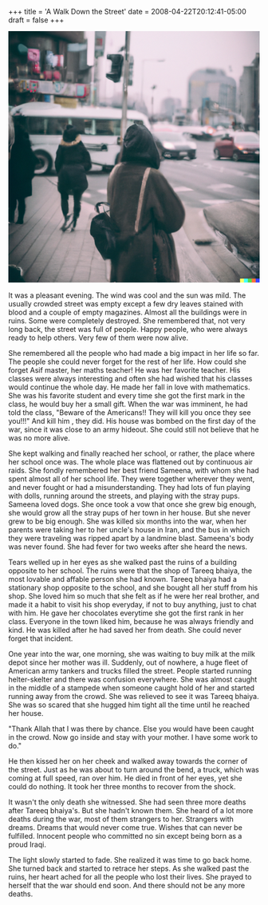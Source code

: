 +++
title = 'A Walk Down the Street'
date = 2008-04-22T20:12:41-05:00
draft = false
+++

![walk](../images/walk-down-the-street.png)

It was a pleasant evening. The wind was cool and the sun was mild. The usually crowded street was empty except a few dry leaves stained with blood and a couple of empty magazines. Almost all the buildings were in ruins. Some were completely destroyed. She remembered that, not very long back, the street was full of people. Happy people, who were always ready to help others. Very few of them were now alive.

She remembered all the people who had made a big impact in her life so far. The people she could never forget for the rest of her life. How could she forget Asif master, her maths teacher! He was her favorite teacher. His classes were always interesting and often she had wished that his classes would continue the whole day. He made her fall in love with mathematics. She was his favorite student and every time she got the first mark in the class, he would buy her a small gift. When the war was imminent, he had told the class, "Beware of the Americans!! They will kill you once they see you!!!" And kill him , they did. His house was bombed on the first day of the war, since it was close to an army hideout. She could still not believe that he was no more alive.

She kept walking and finally reached her school, or rather, the place where her school once was. The whole place was flattened out by continuous air raids. She fondly remembered her best friend Sameena, with whom she had spent almost all of her school life. They were together wherever they went, and never fought or had a misunderstanding. They had lots of fun playing with dolls, running around the streets, and playing with the stray pups. Sameena loved dogs. She once took a vow that once she grew big enough, she would grow all the stray pups of her town in her house. But she never grew to be big enough. She was killed six months into the war, when her parents were taking her to her uncle's house in Iran, and the bus in which they were traveling was ripped apart by a landmine blast. Sameena's body was never found. She had fever for two weeks after she heard the news.

Tears welled up in her eyes as she walked past the ruins of a building opposite to her school. The ruins were that the shop of Tareeq bhaiya, the most lovable and affable person she had known. Tareeq bhaiya had a stationary shop opposite to the school, and she bought all her stuff from his shop. She loved him so much that she felt as if he were her real brother, and made it a habit to visit his shop everyday, if not to buy anything, just to chat with him. He gave her chocolates everytime she got the first rank in her class. Everyone in the town liked him, because he was always friendly and kind. He was killed after he had saved her from death. She could never forget that incident.

One year into the war, one morning, she was waiting to buy milk at the milk depot since her mother was ill. Suddenly, out of nowhere, a huge fleet of American army tankers and trucks filled the street. People started running helter-skelter and there was confusion everywhere. She was almost caught in the middle of a stampede when someone caught hold of her and started running away from the crowd. She was relieved to see it was Tareeq bhaiya. She was so scared that she hugged him tight all the time until he reached her house.

"Thank Allah that I was there by chance. Else you would have been caught in the crowd. Now go inside and stay with your mother. I have some work to do."

He then kissed her on her cheek and walked away towards the corner of the street. Just as he was about to turn around the bend, a truck, which was coming at full speed, ran over him. He died in front of her eyes, yet she could do nothing. It took her three months to recover from the shock.

It wasn't the only death she witnessed. She had seen three more deaths after Tareeq bhaiya's. But she hadn't known them. She heard of a lot more deaths during the war, most of them strangers to her. Strangers with dreams. Dreams that would never come true. Wishes that can never be fulfilled. Innocent people who committed no sin except being born as a proud Iraqi.

The light slowly started to fade. She realized it was time to go back home. She turned back and started to retrace her steps. As she walked past the ruins, her heart ached for all the people who lost their lives. She prayed to herself that the war should end soon. And there should not be any more deaths.